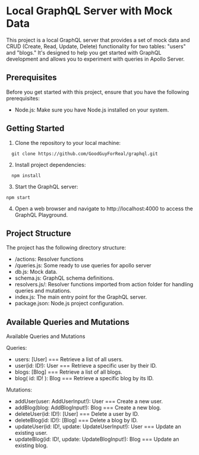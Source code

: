 # Local GraphQL Server with Mock Data

This project is a local GraphQL server that provides a set of mock data and CRUD (Create, Read, Update, Delete) functionality for two tables: "users" and "blogs." It's designed to help you get started with GraphQL development and allows you to experiment with queries in Apollo Server.

## Prerequisites

Before you get started with this project, ensure that you have the following prerequisites:

- Node.js: Make sure you have Node.js installed on your system.

## Getting Started

1. Clone the repository to your local machine:
 ```shell
   git clone https://github.com/GoodGuyForReal/graphql.git
   ```

2. Install project dependencies:
 ```shell
   npm install
   ```

3. Start the GraphQL server:
```shell
npm start
```
4. Open a web browser and navigate to http://localhost:4000 to access the GraphQL Playground.

## Project Structure
The project has the following directory structure:

* /actions: Resolver functions
* /queries.js: Some ready to use queries for apollo server
* db.js: Mock data.
* schema.js: GraphQL schema definitions.
* resolvers.js/: Resolver functions imported from action folder for handling queries and mutations.
* index.js: The main entry point for the GraphQL server.
* package.json: Node.js project configuration.

## Available Queries and Mutations
Available Queries and Mutations

Queries:
* users: [User] === Retrieve a list of all users.
* user(id: ID!): User === Retrieve a specific user by their ID.
* blogs: [Blog] === Retrieve a list of all blogs.
*  blog( id: ID! ): Blog === Retrieve a specific blog by its ID.


Mutations:
* addUser(user: AddUserInput!): User === Create a new user.
* addBlog(blog: AddBlogInput!): Blog === Create a new blog.
* deleteUser(id: ID!): [User] === Delete a user by ID.
* deleteBlog(id: ID!): [Blog] === Delete a blog by ID.
* updateUser(id: ID!, update: UpdateUserInput!): User === Update an existing user.
* updateBlog(id: ID!, update: UpdateBlogInput!): Blog === Update an existing blog.

